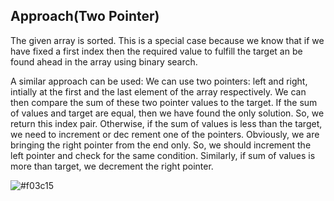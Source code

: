 ## Approach(Two Pointer)

The given array is sorted. This is a special case because we know that if we have fixed a first index then the required value to fulfill the target an be found ahead in the array using binary search. 

A similar approach can be used: We can use two pointers: left and right, intially at the first and the last element of the array respectively. We can then compare the sum of these two pointer values to the target. If the sum of values and target are equal, then we have found the only solution. So, we return this index pair. Otherwise, if the sum of values is less than the target, we need to increment or dec rement one of the pointers. Obviously, we are bringing the right pointer from the end only. So, we should increment the left pointer and check for the same condition. Similarly, if sum of values is more than target, we decrement the right pointer.

![#f03c15](https://www.tutorialcup.com/wp-content/uploads/2020/12/targetSum-e1607845835473.png?ezimgfmt=rs:607x336/rscb41/ng:webp/ngcb41)